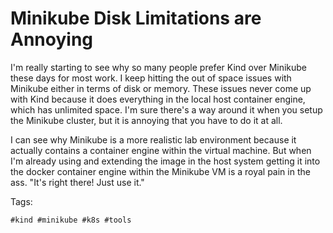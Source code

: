 # Minikube Disk Limitations are Annoying

I'm really starting to see why so many people prefer Kind over Minikube
these days for most work. I keep hitting the out of space issues with
Minikube either in terms of disk or memory. These issues never come up
with Kind because it does everything in the local host container engine,
which has unlimited space. I'm sure there's a way around it when you
setup the Minikube cluster, but it is annoying that you have to do it at
all.

I can see why Minikube is a more realistic lab environment because it
actually contains a container engine within the virtual machine. But
when I'm already using and extending the image in the host system
getting it into the docker container engine within the Minikube VM is a
royal pain in the ass. "It's right there! Just use it."

Tags:

    #kind #minikube #k8s #tools

